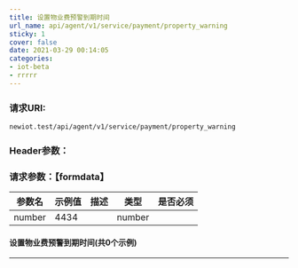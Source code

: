 ```yaml
---
title: 设置物业费预警到期时间
url_name: api/agent/v1/service/payment/property_warning
sticky: 1
cover: false
date: 2021-03-29 00:14:05
categories: 
- iot-beta
- rrrrr
---
```



### 请求URI:

```http
newiot.test/api/agent/v1/service/payment/property_warning
```

### Header参数：

### 请求参数：【formdata】

|参数名|示例值|描述|类型|是否必须|
|--|--|--|--|--|
| number | 4434 |  | number |  |

#### 设置物业费预警到期时间(共0个示例)

---
